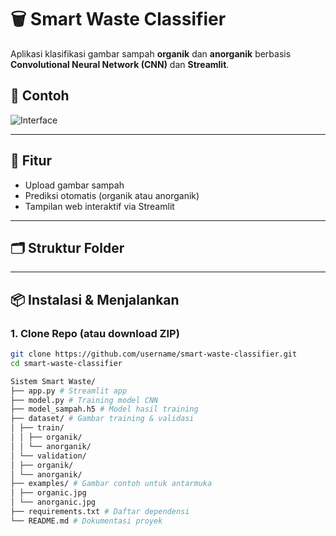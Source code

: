 # 🗑️ Smart Waste Classifier

Aplikasi klasifikasi gambar sampah **organik** dan **anorganik** berbasis **Convolutional Neural Network (CNN)** dan **Streamlit**.

## 📸 Contoh

![Interface](examples/preview.png)

---

## 🚀 Fitur
- Upload gambar sampah
- Prediksi otomatis (organik atau anorganik)
- Tampilan web interaktif via Streamlit

---

## 🗂️ Struktur Folder



---

## 📦 Instalasi & Menjalankan

### 1. Clone Repo (atau download ZIP)

```bash
git clone https://github.com/username/smart-waste-classifier.git
cd smart-waste-classifier

Sistem Smart Waste/
├── app.py # Streamlit app
├── model.py # Training model CNN
├── model_sampah.h5 # Model hasil training
├── dataset/ # Gambar training & validasi
│ ├── train/
│ │ ├── organik/
│ │ └── anorganik/
│ └── validation/
│ ├── organik/
│ └── anorganik/
├── examples/ # Gambar contoh untuk antarmuka
│ ├── organic.jpg
│ └── anorganic.jpg
├── requirements.txt # Daftar dependensi
└── README.md # Dokumentasi proyek
